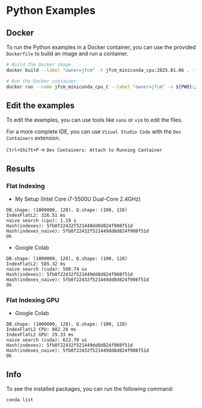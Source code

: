 # Python Examples

## Docker

To run the Python examples in a Docker container, you can use the provided `Dockerfile` to build an image and run a container.

```bash
# Build the Docker image
docker build --label "owner=jfcm" -t jfcm_miniconda_cpu:2025.01.06 . -f Dockerfile

# Run the Docker container
docker run --name jfcm_miniconda_cpu_C --label "owner=jfcm" -v ${PWD}:/examples -it jfcm_miniconda_cpu:2025.01.06 /bin/bash
```

## Edit the examples

To edit the examples, you can use tools like `nano` or `vim` to edit the files.

For a more complete IDE, you can use `Visual Studio Code` with the `Dev Containers` extension.

`Ctrl+Shift+P` -> `Dev Containers: Attach to Running Container`

## Results

### Flat Indexing

- My Setup (Intel Core i7-5500U Dual-Core 2.4GHz)

```console
DB.shape: (1000000, 128), Q.shape: (100, 128)
IndexFlatL2: 326.51 ms
naive search (cpu): 1.19 s
Hash(indexes): 5fb8f22432f521449dd8d824f908f51d      
Hash(indexes_naive): 5fb8f22432f521449dd8d824f908f51d
Ok
```

- Google Colab

```console
DB.shape: (1000000, 128), Q.shape: (100, 128)
IndexFlatL2: 585.32 ms
naive search (cuda): 590.74 us
Hash(indexes): 5fb8f22432f521449dd8d824f908f51d
Hash(indexes_naive): 5fb8f22432f521449dd8d824f908f51d
Ok
```

### Flat Indexing GPU

- Google Colab

```console
DB.shape: (1000000, 128), Q.shape: (100, 128)
IndexFlatL2 CPU: 882.28 ms
IndexFlatL2 GPU: 29.33 ms
naive search (cuda): 622.70 us
Hash(indexes): 5fb8f22432f521449dd8d824f908f51d
Hash(indexes_naive): 5fb8f22432f521449dd8d824f908f51d
Ok
```

## Info

To see the installed packages, you can run the following command:

```bash
conda list
```